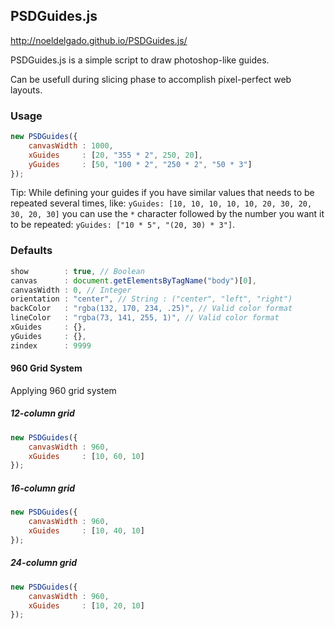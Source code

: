 ## PSDGuides.js
http://noeldelgado.github.io/PSDGuides.js/

PSDGuides.js is a simple script to draw photoshop-like guides.

Can be usefull during slicing phase to accomplish pixel-perfect web layouts.

### Usage

```js
new PSDGuides({
    canvasWidth : 1000,
    xGuides     : [20, "355 * 2", 250, 20],
    yGuides     : [50, "100 * 2", "250 * 2", "50 * 3"]
});
```

Tip: While defining your guides if you have similar values that needs to be repeated several times, like: `yGuides: [10, 10, 10, 10, 10, 20, 30, 20, 30, 20, 30]` you can use the `*` character followed by the number you want it to be repeated: `yGuides: ["10 * 5", "(20, 30) * 3"]`.

### Defaults

```js
show        : true, // Boolean
canvas      : document.getElementsByTagName("body")[0],
canvasWidth : 0, // Integer
orientation : "center", // String : ("center", "left", "right")
backColor   : "rgba(132, 170, 234, .25)", // Valid color format
lineColor   : "rgba(73, 141, 255, 1)", // Valid color format
xGuides     : {},
yGuides     : {},
zindex      : 9999
```

#### 960 Grid System

Applying 960 grid system

##### 12-column grid

```js
new PSDGuides({
    canvasWidth : 960,
    xGuides     : [10, 60, 10]
});
```

##### 16-column grid

```js
new PSDGuides({
    canvasWidth : 960,
    xGuides     : [10, 40, 10]
});
```

##### 24-column grid

```js
new PSDGuides({
    canvasWidth : 960,
    xGuides     : [10, 20, 10]
});
